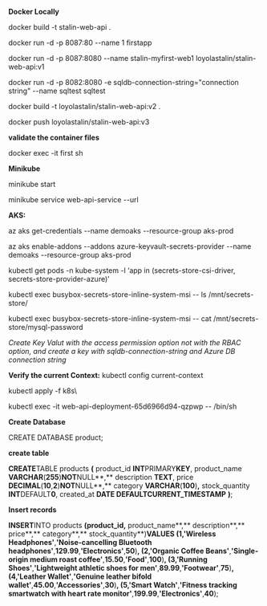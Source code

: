 **Docker Locally**

docker build -t stalin-web-api .

docker run -d -p 8087:80 --name 1 firstapp

docker run -d -p 8087:8080 --name stalin-myfirst-web1 loyolastalin/stalin-web-api:v1

docker run -d -p 8082:8080 -e sqldb-connection-string="connection string"  --name sqltest sqltest

docker build -t loyolastalin/stalin-web-api:v2 .

docker push loyolastalin/stalin-web-api:v3

**validate the container files**

docker exec -it first sh

**Minikube**

minikube start

minikube service web-api-service --url

**AKS:**

az aks get-credentials --name demoaks --resource-group aks-prod

az aks enable-addons --addons azure-keyvault-secrets-provider --name demoaks --resource-group aks-prod

kubectl get pods -n kube-system -l ‘app in (secrets-store-csi-driver, secrets-store-provider-azure)’

kubectl exec busybox-secrets-store-inline-system-msi -- ls /mnt/secrets-store/

kubectl exec busybox-secrets-store-inline-system-msi -- cat /mnt/secrets-store/mysql-password

*Create Key Valut with the access permission option not with the RBAC option, and create a key with sqldb-connection-string and Azure DB connection string*

**Verify the current Context:**
kubectl config current-context

kubectl apply -f k8s\

kubectl exec -it web-api-deployment-65d6966d94-qzpwp -- /bin/sh

**Create Database**

CREATE DATABASE product;

**create table**

**CREATE**TABLE products **(**
    product_id **INT**PRIMARY**KEY**,
    product_name **VARCHAR**(**255**)**NOT**NULL**,**
    description **TEXT**,
    price **DECIMAL**(**10**,**2**)**NOT**NULL**,**
    category **VARCHAR**(**100**)**,**
    stock_quantity **INT**DEFAULT**0**,
    created_at **DATE **DEFAULT**CURRENT_TIMESTAMP**
**)**;

**Insert records**

**INSERT**INTO products **(**product_id**,** product_name**,** description**,** price**,** category**,** stock_quantity**)**VALUES
**(**1**,**'Wireless Headphones'**,**'Noise-cancelling Bluetooth headphones'**,**129.99**,**'Electronics'**,**50**)**,
**(**2**,**'Organic Coffee Beans'**,**'Single-origin medium roast coffee'**,**15.50**,**'Food'**,**100**)**,
**(**3**,**'Running Shoes'**,**'Lightweight athletic shoes for men'**,**89.99**,**'Footwear'**,**75**)**,
**(**4**,**'Leather Wallet'**,**'Genuine leather bifold wallet'**,**45.00**,**'Accessories'**,**30**)**,
**(**5**,**'Smart Watch'**,**'Fitness tracking smartwatch with heart rate monitor'**,**199.99**,**'Electronics'**,**40**);
